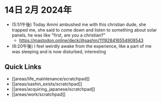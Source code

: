 # 14日 2月 2024年
- (5:51午後) Today Ammi ambushed me with this christian dude, she trapped me, she said to come down and listen to something about solar panels, he was like "first, are you a christian?"
  - https://mastodon.online/deck/@sashin/111928416554908543
- (6:20午後) I feel weirdly awake from the experience, like a part of me was sleeping and is now disturbed, interesting


## Quick Links
- [[areas/life_maintenance/scratchpad]]
- [[areas/sashin_exists/scratchpad]]
- [[areas/acquiring_japanese/scratchpad]]
- [[areas/work/scratchpad]]
